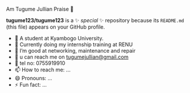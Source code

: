 Am Tugume Jullian Praise 👋

**tugume123/tugume123** is a ✨ _special_ ✨ repository because its `README.md` (this file) appears on your GitHub profile.


- 🔭 A student at Kyambogo University.
- 🌱 Currently doing my internship training at RENU
- 👯 I’m good at networking, maintenance and repair
- 🤔 u can reach me on tugumejullian@gmail.com
- 💬 tel no: 0755919910
- 📫 How to reach me: ...
- 😄 Pronouns: ...
- ⚡ Fun fact: ...
